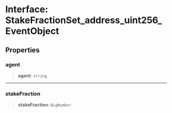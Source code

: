 # Interface: StakeFractionSet\_address\_uint256\_EventObject

## Properties

### agent

> **agent**: `string`

***

### stakeFraction

> **stakeFraction**: `BigNumber`
